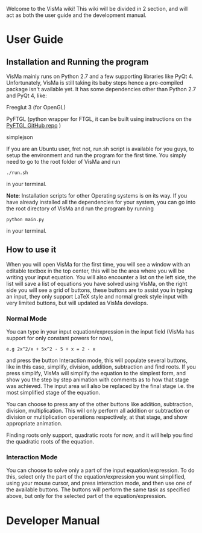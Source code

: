 Welcome to the VisMa wiki! This wiki will be divided in 2 section, and will act as both the user guide and the development manual.

# User Guide

## Installation and Running the program

VisMa mainly runs on Python 2.7 and a few supporting libraries like PyQt 4. 
Unfortunately, VisMa is still taking its baby steps hence a pre-compiled package isn't available yet. 
It has some dependencies other than Python 2.7 and PyQt 4, like:

Freeglut 3 (for OpenGL)

PyFTGL (python wrapper for FTGL, it can be built using instructions on the [PyFTGL GitHub repo](https://github.com/umlaeute/pyftgl) )

simplejson

If you are an Ubuntu user, fret not, run.sh script is available for you guys, to setup the environment and run the program for the first time. You simply need to go to the root folder of VisMa and run

`./run.sh`

in your terminal.

**Note**: Installation scripts for other Operating systems is on its way.
If you have already installed all the dependencies for your system, you can go into the root directory of VisMa and run the program by running 

`python main.py`

in your terminal.

## How to use it 

When you will open VisMa for the first time, you will see a window with an editable textbox in the top center, this will be the area where you will be writing your input equation. You will also encounter a list on the left side, the list will save a list of equations you have solved using VisMa, on the right side you will see a grid of buttons, these buttons are to assist you in typing an input, they only support LaTeX style and normal greek style input with very limited buttons, but will updated as VisMa develops.

### Normal Mode
You can type in your input equation/expression in the input field (VisMa has support for only constant powers for now), 

`e.g 2x^2/x + 5x^2 - 5 + x = 2 - x`

and press the button Interaction mode, this will populate several buttons, like in this case, simplify, division, addition, subtraction and find roots. 
If you press simplify, VisMa will simplify the equation to the simplest form, and show you the step by step animation with comments as to how that stage was achieved. The input area will also be replaced by the final stage i.e. the most simplified stage of the equation. 

You can choose to press any of the other buttons like addition, subtraction, division, multiplication. This will only perform all addition or subtraction or division or multiplication operations respectively, at that stage, and show appropriate animation.

Finding roots only support, quadratic roots for now, and it will help you find the quadratic roots of the equation.

### Interaction Mode 
You can choose to solve only a part of the input equation/expression. To do this, select only the part of the equation/expression you want simplified, using your mouse cursor, and press interaction mode, and then use one of the available buttons. The buttons will perform the same task as specified above, but only for the selected part of the equation/expression.

# Developer Manual
